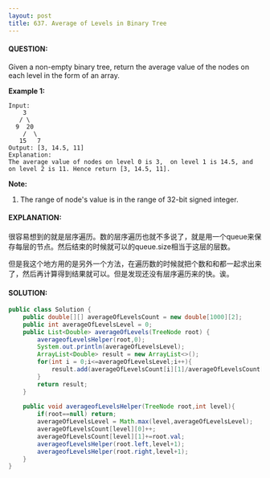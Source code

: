 ```yaml
---
layout: post
title: 637. Average of Levels in Binary Tree
---
```


#### QUESTION:

Given a non-empty binary tree, return the average value of the nodes on each level in the form of an array.

**Example 1:**

```
Input:
    3
   / \
  9  20
    /  \
   15   7
Output: [3, 14.5, 11]
Explanation:
The average value of nodes on level 0 is 3,  on level 1 is 14.5, and on level 2 is 11. Hence return [3, 14.5, 11].

```

**Note:**

1. The range of node's value is in the range of 32-bit signed integer.

#### EXPLANATION:

很容易想到的就是层序遍历。数的层序遍历也就不多说了，就是用一个queue来保存每层的节点。然后结束的时候就可以的queue.size相当于这层的层数。

但是我这个地方用的是另外一个方法，在遍历数的时候就把个数和和都一起求出来了，然后再计算得到结果就可以。但是发现还没有层序遍历来的快。诶。

#### SOLUTION:

```JAVA
public class Solution {
    public double[][] averageOfLevelsCount = new double[1000][2];
    public int averageOfLevelsLevel = 0;
    public List<Double> averageOfLevels(TreeNode root) {
        averageofLevelsHelper(root,0);
        System.out.println(averageOfLevelsLevel);
        ArrayList<Double> result = new ArrayList<>();
        for(int i = 0;i<=averageOfLevelsLevel;i++){
            result.add(averageOfLevelsCount[i][1]/averageOfLevelsCount[i][0]);
        }
        return result;
    }
    
    public void averageofLevelsHelper(TreeNode root,int level){
        if(root==null) return;
        averageOfLevelsLevel = Math.max(level,averageOfLevelsLevel);
        averageOfLevelsCount[level][0]++;
        averageOfLevelsCount[level][1]+=root.val;
        averageofLevelsHelper(root.left,level+1);
        averageofLevelsHelper(root.right,level+1);
    }
}
```

